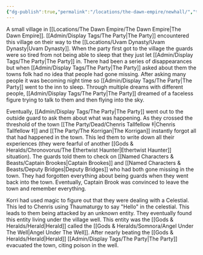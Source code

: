 ```yaml
---
{"dg-publish":true,"permalink":"/locations/the-dawn-empire/newhall/","tags":["Location","Unexplored"],"noteIcon":"","created":"2024-08-17T20:36:09.167+01:00","updated":"2024-12-13T22:59:07.740+00:00"}
---
```


A small village in [[Locations/The Dawn Empire/The Dawn Empire\|The Dawn Empire]]. [[Admin/Display Tags/The Party\|The Party]] encountered this village on their way to the [[Locations/Uvam Dynasty/Uvam Dynasty\|Uvam Dynasty]]. When the party first got to the village the guards were so tired from not being able to sleep that they just let [[Admin/Display Tags/The Party\|The Party]] in. There had been a series of disappearances but when [[Admin/Display Tags/The Party\|The Party]] asked about them the towns folk had no idea that people had gone missing. After asking many people it was becoming night time so [[Admin/Display Tags/The Party\|The Party]] went to the inn to sleep. Through multiple dreams with different people, [[Admin/Display Tags/The Party\|The Party]] dreamed of a faceless figure trying to talk to them and then flying into the sky. 

Eventually, [[Admin/Display Tags/The Party\|The Party]] went out to the outside guard to ask them about what was happening. As they crossed the threshold of the town [[The Party/Dead/Chenris Tallfellow ‡\|Chenris Tallfellow ‡]] and [[The Party/The Korrigan\|The Korrigan]] instantly forgot all that had happened in the town. This led them to write down all their experiences (they were fearful of another [[Gods & Heralds/Chronovorus/The Ethertwist Haunter\|Ethertwist Haunter]] situation). The guards told them to check on [[Named Characters & Beasts/Captain Brookes\|Captain Brookes]] and [[Named Characters & Beasts/Deputy Bridges\|Deputy Bridges]] who had both gone missing in the town. They had forgotten everything about being guards when they went back into the town. Eventually, Captain Brook was convinced to leave the town and remember everything. 

Korri had used magic to figure out that they were dealing with a Celestial. This led to Chenris using Thaumaturgy to say "Hello" in the celestial. This leads to them being attacked by an unknown entity. They eventually found this entity living under the village well. This entity was the [[Gods & Heralds/Herald\|Herald]] called the [[Gods & Heralds/Somnora/Angel Under The Well\|Angel Under The Well]]. After nearly beating the [[Gods & Heralds/Herald\|Herald]] [[Admin/Display Tags/The Party\|The Party]] evacuated the town, citing poison in the well. 
